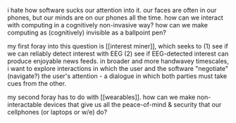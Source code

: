 i hate how software sucks our attention into it. our faces are often in our phones, but our minds are on our phones all the time. how can we interact with computing in a cognitively non-invasive way? how can we make computing as (cognitively) invisible as a ballpoint pen?

my first foray into this question is [[interest miner]], which seeks to (1) see if we can reliably detect interest with EEG (2) see if EEG-detected interest can produce enjoyable news feeds. in broader and more handwavey timescales, i want to explore interactions in which the user and the software "negotiate" (navigate?) the user's attention - a dialogue in which both parties must take cues from the other.

my second foray has to do with [[wearables]]. how can we make non-interactable devices that give us all the peace-of-mind & security that our cellphones (or laptops or w/e) do?